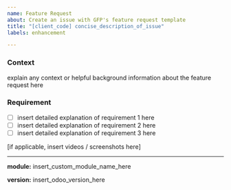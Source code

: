 ```yaml
---
name: Feature Request
about: Create an issue with GFP's feature request template
title: "[client_code] concise_description_of_issue"
labels: enhancement

---
```


### Context
explain any context or helpful background information about the feature request here

### Requirement
- [ ] insert detailed explanation of requirement 1 here
- [ ] insert detailed explanation of requirement 2 here
- [ ] insert detailed explanation of requirement 3 here

[if applicable, insert videos / screenshots here]

---

**module:** insert_custom_module_name_here

**version:** insert_odoo_version_here
